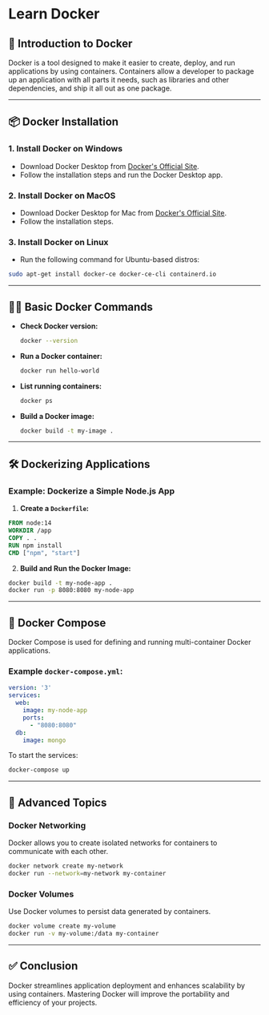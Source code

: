 
# Learn Docker

## 🚀 Introduction to Docker
Docker is a tool designed to make it easier to create, deploy, and run applications by using containers. Containers allow a developer to package up an application with all parts it needs, such as libraries and other dependencies, and ship it all out as one package.

---

## 📦 Docker Installation
### 1. Install Docker on Windows
- Download Docker Desktop from [Docker's Official Site](https://www.docker.com/products/docker-desktop).
- Follow the installation steps and run the Docker Desktop app.

### 2. Install Docker on MacOS
- Download Docker Desktop for Mac from [Docker's Official Site](https://www.docker.com/products/docker-desktop).
- Follow the installation steps.

### 3. Install Docker on Linux
- Run the following command for Ubuntu-based distros:

```bash
sudo apt-get install docker-ce docker-ce-cli containerd.io
```

---

## 🧑‍💻 Basic Docker Commands
- **Check Docker version:**
  ```bash
  docker --version
  ```

- **Run a Docker container:**
  ```bash
  docker run hello-world
  ```

- **List running containers:**
  ```bash
  docker ps
  ```

- **Build a Docker image:**
  ```bash
  docker build -t my-image .
  ```

---

## 🛠️ Dockerizing Applications

### Example: Dockerize a Simple Node.js App

1. **Create a `Dockerfile`:**
```dockerfile
FROM node:14
WORKDIR /app
COPY . .
RUN npm install
CMD ["npm", "start"]
```

2. **Build and Run the Docker Image:**
```bash
docker build -t my-node-app .
docker run -p 8080:8080 my-node-app
```

---

## 🔄 Docker Compose

Docker Compose is used for defining and running multi-container Docker applications.

### Example `docker-compose.yml`:
```yaml
version: '3'
services:
  web:
    image: my-node-app
    ports:
      - "8080:8080"
  db:
    image: mongo
```

To start the services:
```bash
docker-compose up
```

---

## 🎯 Advanced Topics

### Docker Networking
Docker allows you to create isolated networks for containers to communicate with each other.

```bash
docker network create my-network
docker run --network=my-network my-container
```

### Docker Volumes
Use Docker volumes to persist data generated by containers.
```bash
docker volume create my-volume
docker run -v my-volume:/data my-container
```

---

## ✅ Conclusion

Docker streamlines application deployment and enhances scalability by using containers. Mastering Docker will improve the portability and efficiency of your projects.
